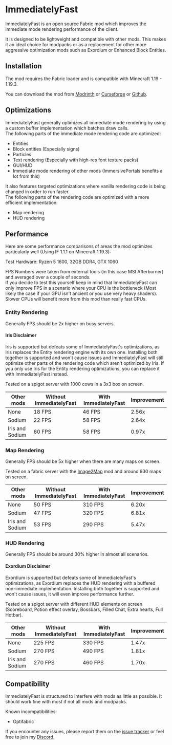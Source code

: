 # ImmediatelyFast

ImmediatelyFast is an open source Fabric mod which improves the immediate mode rendering performance of the client.

It is designed to be lightweight and compatible with other mods. This makes it an ideal choice for modpacks or as a
replacement for other more aggressive optimization mods such as Exordium or Enhanced Block Entities.

## Installation

The mod requires the Fabric loader and is compatible with Minecraft 1.19 - 1.19.3.

You can download the mod from [Modrinth](https://modrinth.com/mod/immediatelyfast)
or [Curseforge](https://www.curseforge.com/minecraft/mc-mods/immediatelyfast)
or [Github](https://github.com/RaphiMC/ImmediatelyFast/releases/latest).

## Optimizations

ImmediatelyFast generally optimizes all immediate mode rendering by using a custom buffer implementation which batches
draw calls.  
The following parts of the immediate mode rendering code are optimized:

- Entities
- Block entities (Especially signs)
- Particles
- Text rendering (Especially with high-res font texture packs)
- GUI/HUD
- Immediate mode rendering of other mods (ImmersivePortals benefits a lot from this)

It also features targeted optimizations where vanilla rendering code is being changed in order to run faster.  
The following parts of the rendering code are optimized with a more efficient implementation:

- Map rendering
- HUD rendering

## Performance
Here are some performance comparisons of areas the mod optimizes particularly well (Using IF 1.1.1 on Minecraft 1.19.3):

Test Hardware: Ryzen 5 1600, 32GB DDR4, GTX 1060

FPS Numbers were taken from external tools (in this case MSI Afterburner) and averaged over a couple of seconds.  
If you decide to test this yourself keep in mind that ImmediatelyFast can only improve FPS in a scenario where your CPU
is the bottleneck (Most likely the case if your GPU isn't ancient or you use very heavy shaders).
Slower CPUs will benefit more from this mod than really fast CPUs.

### Entity Rendering
Generally FPS should be 2x higher on busy servers.

#### Iris Disclaimer
Iris is supported but defeats some of ImmediatelyFast's optimizations, as Iris replaces the Entity rendering engine with
its own one.
Installing both together is supported and won't cause issues and ImmediatelyFast will still optimize other
parts of the rendering code which aren't optimized by Iris. If you only use Iris for the Entity rendering
optimizations, you can replace it with ImmediatelyFast instead.

Tested on a spigot server with 1000 cows in a 3x3 box on screen.

| Other mods      | Without ImmediatelyFast | With ImmediatelyFast | Improvement |
|-----------------|-------------------------|----------------------|-------------|
| None            | 18 FPS                  | 46 FPS               | 2.56x       |
| Sodium          | 22 FPS                  | 58 FPS               | 2.64x       |
| Iris and Sodium | 60 FPS                  | 58 FPS               | 0.97x       |

### Map Rendering
Generally FPS should be 5x higher when there are many maps on screen.

Tested on a fabric server with the [Image2Map](https://modrinth.com/mod/image2map) mod and around 930 maps on screen.

| Other mods      | Without ImmediatelyFast | With ImmediatelyFast | Improvement |
|-----------------|-------------------------|----------------------|-------------|
| None            | 50 FPS                  | 310 FPS              | 6.20x       |
| Sodium          | 47 FPS                  | 320 FPS              | 6.81x       |
| Iris and Sodium | 53 FPS                  | 290 FPS              | 5.47x       |

### HUD Rendering
Generally FPS should be around 30% higher in almost all scenarios.

#### Exordium Disclaimer
Exordium is supported but defeats some of ImmediatelyFast's optimizations, as Exordium replaces the HUD rendering with
a buffered non-immediate implementation.
Installing both together is supported and won't cause issues, it will even improve performance further.

Tested on a spigot server with different HUD elements on screen (Scoreboard, Potion effect overlay, Bossbars, Filled Chat, Extra hearts, Full Hotbar).

| Other mods          | Without ImmediatelyFast | With ImmediatelyFast | Improvement |
|---------------------|-------------------------|----------------------|-------------|
| None                | 225 FPS                 | 330 FPS              | 1.47x       |
| Sodium              | 270 FPS                 | 490 FPS              | 1.81x       |
| Iris and Sodium     | 270 FPS                 | 460 FPS              | 1.70x       |

## Compatibility

ImmediatelyFast is structured to interfere with mods as little as possible.
It should work fine with most if not all mods and modpacks.

Known incompatibilities:
- Optifabric

If you encounter any issues, please report them on
the [issue tracker](https://github.com/RaphiMC/ImmediatelyFast/issues) or feel free to join
my [Discord](https://discord.gg/dCzT9XHEWu).
